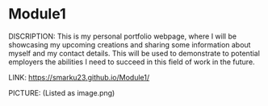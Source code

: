 # Module1

DISCRIPTION:
This is my personal portfolio webpage, where I will be showcasing my upcoming creations and sharing some information about myself and my contact details. This will be used to demonstrate to potential employers the abilities I need to succeed in this field of work in the future.

LINK: https://smarku23.github.io/Module1/

PICTURE: (Listed as image.png)
